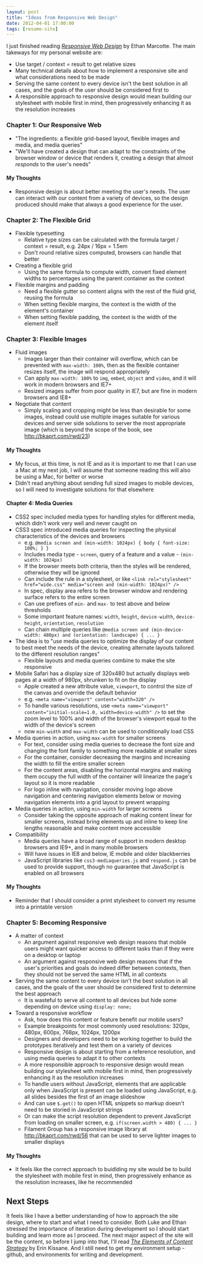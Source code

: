 ```yaml
---
layout: post
title: "Ideas from Responsive Web Design"
date: 2012-04-01 17:00:00
tags: [resume-site]
---
```

I just finished reading *[Responsive Web Design](http://www.abookapart.com/products/responsive-web-design)* by Ethan Marcotte. The main takeways for my personal website are:

* Use target / context = result to get relative sizes
* Many technical details about how to implement a responsive site and what considerations need to be made
* Serving the same content to every device isn't the best solution in all cases, and the goals of the user should be considered first to
* A responsible approach to responsive design would mean building our stylesheet with mobile first in mind, then progressively enhancing it as the resolution increases

### Chapter 1: Our Responsive Web

* "The ingredients: a flexible grid-based layout, flexible images and media, and media queries"
* "We'll have created a design that can adapt to the constraints of the browser window or device that renders it, creating a design that almost *responds* to the user's needs"

#### My Thoughts

* Responsive design is about better meeting the user's needs. The user can interact with our content from a variety of devices, so the design produced should make that always a good experience for the user.

### Chapter 2: The Flexible Grid

* Flexible typesetting
	* Relative type sizes can be calculated with the formula target / context = result, e.g. 24px / 16px = 1.5em
	* Don't round relative sizes computed, browsers can handle that better
* Creating a flexible grid
	* Using the same formula to compute width, convert fixed element widths to percentages using the parent container as the context
* Flexible margins and padding
	* Need a flexible gutter so content aligns with the rest of the fluid grid, reusing the formula
	* When setting flexible margins, the context is the width of the element's container
	* When setting flexible padding, the context is the width of the element itself

### Chapter 3: Flexible Images

* Fluid images
	* Images larger than their container will overflow, which can be prevented with `max-width: 100%`, then as the flexible container resizes itself, the image will respond appropriately
	* Can apply `max-width: 100%` to `img`, `embed`, `object` and `video`, and it will work in modern browsers and IE7+
	* Resized images suffer from poor quality in IE7, but are fine in modern browsers and IE8+
* Negotiate that content
	* Simply scaling and cropping might be less than desirable for some images, instead could use multiple images suitable for various devices and server side solutions to server the most appropriate image (which is beyond the scope of the book, see http://bkaprt.com/rwd/23)

#### My Thoughts

* My focus, at this time, is not IE and as it is important to me that I can use a Mac at my next job, I will assume that someone reading this will also be using a Mac, for better or worse
* Didn't read anything about sending full sized images to mobile devices, so I will need to investigate solutions for that elsewhere

#### Chapter 4: Media Queries

* CSS2 spec included media types for handling styles for different media, which didn't work very well and never caught on
* CSS3 spec introduced media queries for inspecting the physical characteristics of the devices and browsers
	* e.g. `@media screen and (min-width: 1024px) { body { font-size: 100%; } }`
	* Includes media type - `screen`, query of a feature and a value - `(min-width: 1024px)`
	* If the browser meets both criteria, then the styles will be rendered, otherwise they will be ignored
	* Can include the rule in a stylesheet, or like `<link rel="stylesheet" href="wide.css" media="screen and (min-width: 1024px)" />`
	* In spec, display area refers to the browser window and rendering surface refers to the entire screen
	* Can use prefixes of `min-` and `max-` to test above and below thresholds
	* Some important feature names: `width`, `height`, `device-width`, `device-height`, `orientation`, `resolution`
	* Can chain multiple queries like `@media screen and (min-device-width: 480px) and (orientation: landscape) { ... }`
* The idea is to "use media queries to optimize the display of our content to best meet the needs of the device, creating alternate layouts tailored to the different resolution ranges"
	* Flexible layouts and media queries combine to make the site responsive
* Mobile Safari has a display size of 320x480 but actually displays web pages at a width of 980px, shrunken to fit on the display
	* Apple created a new attribute value, `viewport`, to control the size of the canvas and override the default behavior
	* e.g. `<meta name="viewport" content="width=320" />`
	* To handle various resolutions, use `<meta name="viewport" content="initial-scale=1.0, width=device-width" />` to set the zoom level to 100% and width of the browser's viewport equal to the width of the device's screen
	* now `min-width` and `max-width` can be used to conditionally load CSS
* Media queries in action, using `max-width` for smaller screens
	* For text, consider using media queries to decrease the font size and changing the font family to something more readable at smaller sizes
	* For the container, consider decreasing the margins and increasing the width to fill the entire smaller screen
	* For the content areas, disabling the horizontal margins and making them occupy the full width of the container will linearize the page's layout so it is more readable
	* For logo inline with navigation, consider moving logo above navigation and centering navigation elements below or moving navigation elements into a grid layout to prevent wrapping
* Media queries in action, using `min-width` for larger screens
	* Consider taking the opposite approach of making content linear for smaller screens, instead bring elements up and inline to keep line lengths reasonable and make content more accessible
* Compatibility
	* Media queries have a broad range of support in modern desktop browsers and IE9+, and in many mobile browsers
	* Will have issues in IE8 and below, IE mobile and older blackberries
	* JavaScript libraries like `css3-mediaqueries.js` and `respond.js` can be used to provide support, though no guarantee that JavaScript is enabled on all browsers

#### My Thoughts

* Reminder that I should consider a print stylesheet to convert my resume into a printable version

### Chapter 5: Becoming Responsive

* A matter of context
	* An argument against responsive web design reasons that mobile users might want quicker access to different tasks than if they were on a desktop or laptop
	* An argument against responsive web design reasons that if the user's priorities and goals do indeed differ between contexts, then they should not be served the same HTML in all contexts
* Serving the same content to every device isn't the best solution in all cases, and the goals of the user should be considered first to determine the best approach
	* It is wasteful to serve all content to all devices but hide some depending on device using `display: none;`
* Toward a responsive workflow
	* Ask, how does this content or feature benefit our mobile users?
	* Example breakpoints for most commonly used resolutions: 320px, 480px, 600px, 768px, 1024px, 1200px
	* Designers and developers need to be working together to build the prototypes iteratively and test them on a variety of devices
	* Responsive design is about starting from a reference resolution, and using media queries to adapt it to other contexts
	* A more responsible approach to responsive design would mean building our stylesheet with mobile first in mind, then progressively enhancing it as the resolution increases
	* To handle users without JavaScript, elements that are applicable only when JavaScript is present can be loaded using JavaScript, e.g. all slides besides the first of an image slideshow
	* And can use `$.get()` to open HTML snippets so markup doesn't need to be storied in JavaScript strings
	* Or can make the script resolution dependent to prevent JavaScript from loading on smaller screen, e.g. `if(screen.width > 480) { ... }`
	* Filament Group has a responsive image library at http://bkaprt.com/rwd/56 that can be used to serve lighter images to smaller displays

#### My Thoughts

* It feels like the correct approach to buidlding my site would be to build the stylesheet with mobile first in mind, then progressively enhance as the resolution increases, like he recommended

## Next Steps

It feels like I have a better understanding of how to approach the site design, where to start and what I need to consider. Both Luke and Ethan stressed the importance of iteration during development so I should start building and learn more as I proceed. The next major aspect of the site will be the content, so before I jump into that, I'll read *[The Elements of Content Strategy](http://www.abookapart.com/products/the-elements-of-content-strategy)* by Erin Kissane. And I still need to get my environment setup - github, and environments for writing and development.
